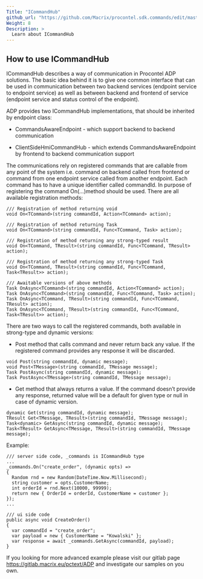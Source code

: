 ```yaml
---
Title: "ICommandHub"
github_url: "https://github.com/Macrix/procontel.sdk.commands/edit/master/doc/ICommand_hub.md"
Weight: 8
Description: >
  Learn about ICommandHub
---
```


## How to use ICommandHub
ICommandHub describes a way of communication in Procontel ADP solutions. The basic idea behind it is to give one common interface that can be used in communication between two backend services (endpoint service to endpoint service) as well as between backend and frontend of service (endpoint service and status control of the endpoint).  



ADP provides two ICommandHub implementations, that should be inherited by endpoint class:

- CommandsAwareEndpoint - which support backend to backend communication

- ClientSideHmiCommandHub - which extends CommandsAwareEndpoint by frontend to backend communication support

  

The communications rely on registered commands that are callable from any point of the system i.e. command on backend called from frontend or command from one endpoint service called from another endpoint. Each command has to have a unique identifier called commandId. In purpose of registering the command On(...)method should be used.  There are all available registration methods:



```
/// Registration of method returning void
void On<TCommand>(string commandId, Action<TCommand> action);

/// Registration of method returning Task
void On<TCommand>(string commandId, Func<TCommand, Task> action);

/// Registration of method returning any strong-typed result
void On<TCommand, TResult>(string commandId, Func<TCommand, TResult> action);

/// Registration of method returning any strong-typed Task
void On<TCommand, TResult>(string commandId, Func<TCommand, Task<TResult>> action);

/// Awaitable versions of above methods    
Task OnAsync<TCommand>(string commandId, Action<TCommand> action);
Task OnAsync<TCommand>(string commandId, Func<TCommand, Task> action);
Task OnAsync<TCommand, TResult>(string commandId, Func<TCommand, TResult> action);
Task OnAsync<TCommand, TResult>(string commandId, Func<TCommand, Task<TResult>> action);
```



There are two ways to call the registered commands, both available in strong-type and dynamic versions: 

- Post method that calls command and never return back any value. If the registered command provides any response it will be discarded.

```
void Post(string commandId, dynamic message);
void Post<TMessage>(string commandId, TMessage message);
Task PostAsync(string commandId, dynamic message);
Task PostAsync<TMessage>(string commandId, TMessage message);
```

- Get method that  always returns a value. If the command doesn’t provide any response,  returned value will be a default for given type or null in case of  dynamic version. 

```
dynamic Get(string commandId, dynamic message);
TResult Get<TMessage, TResult>(string commandId, TMessage message);
Task<dynamic> GetAsync(string commandId, dynamic message);
Task<TResult> GetAsync<TMessage, TResult>(string commandId, TMessage message);
```



Example:

```
/// server side code, _commands is ICommandHub type
...
_commands.On("create_order", (dynamic opts) =>
{
  Random rnd = new Random(DateTime.Now.Millisecond);
  string customer = opts.CustomerName;
  int orderId = rnd.Next(10000, 99999);
  return new { OrderId = orderId, CustomerName = customer };
});
...
```

```
/// ui side code
public async void CreateOrder()
{
  var commandId = "create_order";
  var payload = new { CustomerName = "Kowalski" };
  var response = await _commands.GetAsync(commandId, payload);
}
```



If you looking for more advanced example please visit our gitlab page https://gitlab.macrix.eu/pctext/ADP and investigate our samples on you own.